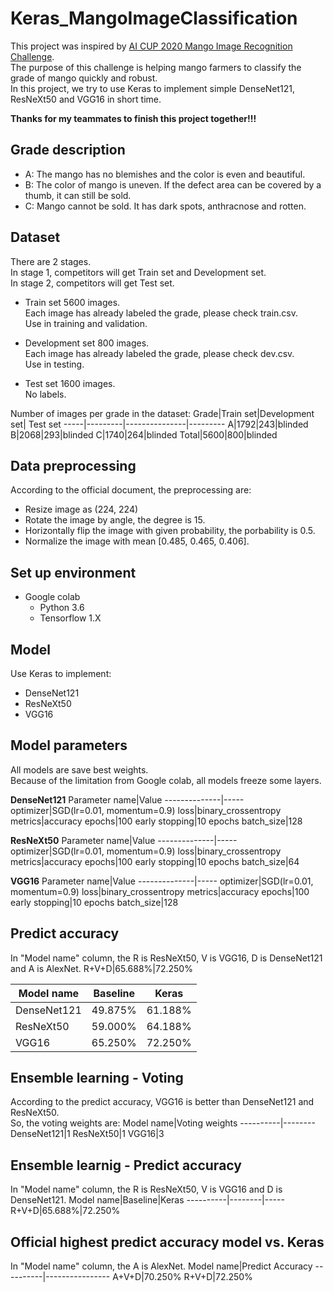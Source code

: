 # Keras_MangoImageClassification
This project was inspired by [AI CUP 2020 Mango Image Recognition Challenge](https://aidea-web.tw/aicup_mango).  
The purpose of this challenge is helping mango farmers to classify the grade of mango quickly and robust.  
In this project, we try to use Keras to implement simple DenseNet121, ResNeXt50 and VGG16 in short time.

**Thanks for my teammates to finish this project together!!!**

## Grade description
* A: The mango has no blemishes and the color is even and beautiful.  
* B: The color of mango is uneven. If the defect area can be covered by a thumb, it can still be sold.
* C: Mango cannot be sold. It has dark spots, anthracnose and rotten.

## Dataset
There are 2 stages.   
In stage 1, competitors will get Train set and Development set.  
In stage 2, competitors will get Test set.

* Train set
  5600 images.   
  Each image has already labeled the grade, please check train.csv.   
  Use in training and validation.
  
* Development set
  800 images.  
  Each image has already labeled the grade, please check dev.csv.  
  Use in testing.

* Test set
  1600 images.  
  No labels.
 
Number of images per grade in the dataset:
Grade|Train set|Development set| Test set
-----|---------|---------------|---------
A|1792|243|blinded
B|2068|293|blinded
C|1740|264|blinded
Total|5600|800|blinded

## Data preprocessing
According to the official document, the preprocessing are:
* Resize image as (224, 224)
* Rotate the image by angle, the degree is 15.
* Horizontally flip the image with given probability, the porbability is 0.5.
* Normalize the image with mean \[0.485, 0.465, 0.406\].

## Set up environment
* Google colab
  * Python 3.6
  * Tensorflow 1.X

## Model
Use Keras to implement:
* DenseNet121
* ResNeXt50
* VGG16

## Model parameters
All models are save best weights.  
Because of the limitation from Google colab, all models freeze some layers.  

**DenseNet121**
Parameter name|Value
--------------|-----
optimizer|SGD(lr=0.01, momentum=0.9)
loss|binary_crossentropy
metrics|accuracy
epochs|100
early stopping|10 epochs
batch_size|128

**ResNeXt50**
Parameter name|Value
--------------|-----
optimizer|SGD(lr=0.01, momentum=0.9)
loss|binary_crossentropy
metrics|accuracy
epochs|100
early stopping|10 epochs
batch_size|64

**VGG16**
Parameter name|Value
--------------|-----
optimizer|SGD(lr=0.01, momentum=0.9)
loss|binary_crossentropy
metrics|accuracy
epochs|100
early stopping|10 epochs
batch_size|128

## Predict accuracy
In "Model name" column, the R is ResNeXt50, V is VGG16, D is DenseNet121 and A is AlexNet.
R+V+D|65.688%|72.250%

Model name|Baseline|Keras
----------|--------|-----
DenseNet121|49.875%|61.188%
ResNeXt50|59.000%|64.188%
VGG16|65.250%|72.250%

## Ensemble learning - Voting
According to the predict accuracy, VGG16 is better than DenseNet121 and ResNeXt50.  
So, the voting weights are:
Model name|Voting weights
----------|--------
DenseNet121|1
ResNeXt50|1
VGG16|3

## Ensemble learnig - Predict accuracy
In "Model name" column, the R is ResNeXt50, V is VGG16 and D is DenseNet121.
Model name|Baseline|Keras
----------|--------|-----
R+V+D|65.688%|72.250%

## Official highest predict accuracy model vs. Keras
In "Model name" column, the A is AlexNet.
Model name|Predict Accuracy
----------|----------------
A+V+D|70.250%
R+V+D|72.250%


